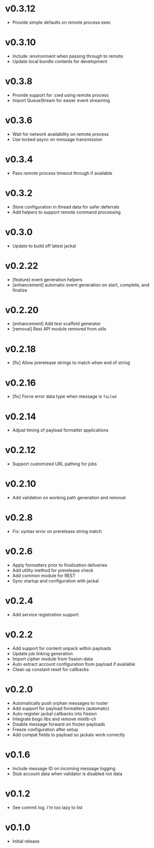 # v0.3.12
* Provide simple defaults on remote process exec

# v0.3.10
* Include :environment when passing through to remote
* Update local bundle contents for development

# v0.3.8
* Provide support for :cwd using remote process
* Import QueueStream for easier event streaming

# v0.3.6
* Wait for network availability on remote process
* Use locked async on message transmission

# v0.3.4
* Pass remote process timeout through if available

# v0.3.2
* Store configuration in thread data for safer deferrals
* Add helpers to support remote command processing

# v0.3.0
* Update to build off latest jackal

# v0.2.22
* [feature] event generation helpers
* [enhancement] automatic event generation on start, complete, and finalize

# v0.2.20
* [enhancement] Add test scaffold generator
* [removal] Rest API module removed from utils

# v0.2.18
* [fix] Allow prerelease strings to match when end of string

# v0.2.16
* [fix] Force error data type when message is `failed`

# v0.2.14
* Adjust timing of payload formatter applications

# v0.2.12
* Support customized URL pathing for jobs

# v0.2.10
* Add validation on working path generation and removal

# v0.2.8
* Fix: syntax error on prerelease string match

# v0.2.6
* Apply formatters prior to finalization deliveries
* Add utility method for prerelease check
* Add common module for REST
* Sync startup and configuration with jackal

# v0.2.4
* Add service registration support

# v0.2.2
* Add support for content unpack within payloads
* Update job linking generation
* Import cipher module from fission-data
* Auto extract account configuration from payload if available
* Clean up constant reset for callbacks

# v0.2.0
* Automatically push orphan messages to router
* Add support for payload formatters (automatic)
* Auto-register jackal callbacks into fission
* Integrate bogo libs and remove mixlib-cli
* Disable message forward on frozen payloads
* Freeze configuration after setup
* Add compat fields to payload so jackals work correctly

# v0.1.6
* Include message ID on incoming message logging
* Stub account data when validator is disabled not data

# v0.1.2
* See commit log. I'm too lazy to list

# v0.1.0
* Initial release
